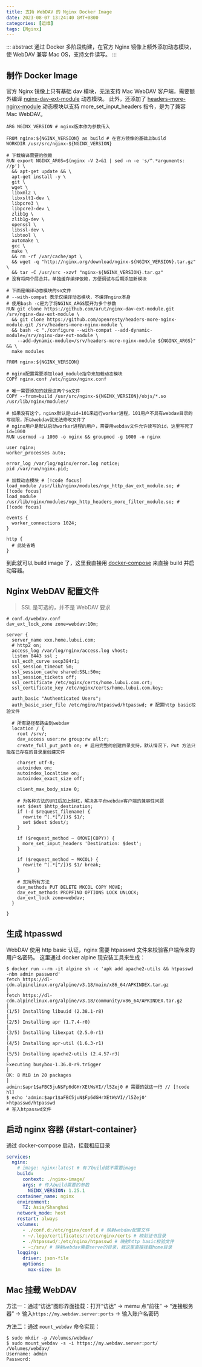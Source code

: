 ```yaml
---
title: 支持 WebDAV 的 Nginx Docker Image
date: 2023-08-07 13:24:40 GMT+0800
categories: [运维]
tags: [Nginx]
---
```


::: abstract
通过 Docker 多阶段构建，在官方 Nginx 镜像上额外添加动态模块，使 WebDAV 兼容 Mac OS，支持文件读写。
:::

<!-- more -->

## 制作 Docker Image

官方 Nginx 镜像上只有基础 dav 模块，无法支持 Mac WebDAV 客户端，需要额外编译 [nginx-dav-ext-module](https://github.com/arut/nginx-dav-ext-module) 动态模块。
此外，还添加了 [headers-more-nginx-module](https://github.com/openresty/headers-more-nginx-module) 动态模块以支持 more_set_input_headers 指令，是为了兼容 Mac WebDAV。

```docker
ARG NGINX_VERSION # nginx版本作为参数传入

FROM nginx:${NGINX_VERSION} as build # 在官方镜像的基础上build
WORKDIR /usr/src/nginx-${NGINX_VERSION}

# 下载编译需要的依赖
RUN export NGINX_ARGS=$(nginx -V 2>&1 | sed -n -e 's/^.*arguments: //p') \
  && apt-get update && \
  apt-get install -y \
  git \
  wget \
  libxml2 \
  libxslt1-dev \
  libpcre3 \
  libpcre3-dev \
  zlib1g \
  zlib1g-dev \
  openssl \
  libssl-dev \
  libtool \
  automake \
  gcc \
  make \
  && rm -rf /var/cache/apt \
  && wget -q "http://nginx.org/download/nginx-${NGINX_VERSION}.tar.gz" \
  && tar -C /usr/src -xzvf "nginx-${NGINX_VERSION}.tar.gz"
# 没有将两个层合并，单独缓存编译依赖，方便调试与后期添加新模块

# 下面是编译动态模块的so文件
# --with-compat 表示仅编译动态模块，不编译nginx本身
# 使用bash -c是为了将NGINX_ARGS展开为多个参数
RUN git clone https://github.com/arut/nginx-dav-ext-module.git /srv/nginx-dav-ext-module \
  && git clone https://github.com/openresty/headers-more-nginx-module.git /srv/headers-more-nginx-module \
  && bash -c "./configure --with-compat --add-dynamic-module=/srv/nginx-dav-ext-module \
    --add-dynamic-module=/srv/headers-more-nginx-module ${NGINX_ARGS}" && \
  make modules

FROM nginx:${NGINX_VERSION}

# nginx配置需要添加load_module指令来加载动态模块
COPY nginx.conf /etc/nginx/nginx.conf

# 唯一需要添加的就是这两个so文件
COPY --from=build /usr/src/nginx-${NGINX_VERSION}/objs/*.so /usr/lib/nginx/modules/

# 如果没有这个，nginx默认是uid=101来运行worker进程，101用户不具有webdav目录的写权限，所以webdav就无法修改文件了
# nginx用户是默认启动worker进程的用户，需要用webdav文件允许读写的id，这里写死了id=1000
RUN usermod -u 1000 -o nginx && groupmod -g 1000 -o nginx
```

```nginx
user nginx;
worker_processes auto;

error_log /var/log/nginx/error.log notice;
pid /var/run/nginx.pid;

# 加载动态模块 # [!code focus]
load_module /usr/lib/nginx/modules/ngx_http_dav_ext_module.so; # [!code focus]
load_module /usr/lib/nginx/modules/ngx_http_headers_more_filter_module.so; # [!code focus]

events {
  worker_connections 1024;
}

http {
  # 此处省略
}
```

到此就可以 build image 了，这里我直接用 [docker-compose](#start-container) 来直接 build 并启动容器。

## Nginx WebDAV 配置文件

> SSL 是可选的，并不是 WebDAV 要求

```nginx
# conf.d/webdav.conf
dav_ext_lock_zone zone=webdav:10m;

server {
  server_name xxx.home.lubui.com;
  # http2 on;
  access_log /var/log/nginx/access.log vhost;
  listen 8443 ssl ;
  ssl_ecdh_curve secp384r1;
  ssl_session_timeout 5m;
  ssl_session_cache shared:SSL:50m;
  ssl_session_tickets off;
  ssl_certificate /etc/nginx/certs/home.lubui.com.crt;
  ssl_certificate_key /etc/nginx/certs/home.lubui.com.key;

  auth_basic "Authenticated Users";
  auth_basic_user_file /etc/nginx/htpasswd/htpasswd; # 配置http basic校验文件

  # 所有路径都路由到webdav
  location / {
    root /srv/;
    dav_access user:rw group:rw all:r;
    create_full_put_path on; # 启用完整的创建目录支持，默认情况下，Put 方法只能在已存在的目录里创建文件

    charset utf-8;
    autoindex on;
    autoindex_localtime on;
    autoindex_exact_size off;

    client_max_body_size 0;

    # 为各种方法的URI后加上斜杠，解决各平台webdav客户端的兼容性问题
    set $dest $http_destination;
    if (-d $request_filename) {
      rewrite ^(.*[^/])$ $1/;
      set $dest $dest/;
    }

    if ($request_method ~ (MOVE|COPY)) {
      more_set_input_headers 'Destination: $dest';
    }

    if ($request_method ~ MKCOL) {
      rewrite ^(.*[^/])$ $1/ break;
    }

    # 支持所有方法
    dav_methods PUT DELETE MKCOL COPY MOVE;
    dav_ext_methods PROPFIND OPTIONS LOCK UNLOCK;
    dav_ext_lock zone=webdav;
  }

}
```

## 生成 htpasswd

WebDAV 使用 http basic 认证，nginx 需要 htpasswd 文件来校验客户端传来的用户名密码。
这里通过 docker alpine 现安装工具来生成：

```terminal
$ docker run --rm -it alpine sh -c 'apk add apache2-utils && htpasswd -nbm admin password'
fetch https://dl-cdn.alpinelinux.org/alpine/v3.18/main/x86_64/APKINDEX.tar.gz                                         │
fetch https://dl-cdn.alpinelinux.org/alpine/v3.18/community/x86_64/APKINDEX.tar.gz                                    │
(1/5) Installing libuuid (2.38.1-r8)                                                                                  │
(2/5) Installing apr (1.7.4-r0)                                                                                       │
(3/5) Installing libexpat (2.5.0-r1)                                                                                  │
(4/5) Installing apr-util (1.6.3-r1)                                                                                  │
(5/5) Installing apache2-utils (2.4.57-r3)                                                                            │
Executing busybox-1.36.0-r9.trigger                                                                                   │
OK: 8 MiB in 20 packages                                                                                              │
admin:$apr1$aFBC5juN$Fp6dGHrXEtWsVI//l5Zej0 # 需要的就这一行 // [!code hl]
$ echo 'admin:$apr1$aFBC5juN$Fp6dGHrXEtWsVI//l5Zej0' >htpasswd/htpasswd
# 写入htpasswd文件
```

## 启动 nginx 容器 {#start-container}

通过 docker-compose 启动，挂载相应目录

```yaml
services:
  nginx:
    # image: nginx:latest # 有了build就不需要image
    build:
      context: ./nginx-image/
      args: # 传入build需要的参数
        NGINX_VERSION: 1.25.1
    container_name: nginx
    environment:
      TZ: Asia/Shanghai
    network_mode: host
    restart: always
    volumes:
      - ./conf.d:/etc/nginx/conf.d # 映射webdav配置文件
      - ~/.lego/certificates/:/etc/nginx/certs # 映射证书目录
      - ./htpasswd/:/etc/nginx/htpasswd # 映射http basic校验文件
      - ~:/srv/ # 映射webdav需要serve的目录，我这里直接挂载home目录
    logging:
      driver: json-file
      options:
        max-size: 1m
```

## Mac 挂载 WebDAV

方法一：通过“访达”图形界面挂载：打开“访达” -> memu 点“前往” -> “连接服务器” -> 输入`https://my.webdav.server:ports` -> 输入账户名密码

方法二：通过 `mount_webdav` 命令实现：

```terminal
$ sudo mkdir -p /Volumes/webdav/
$ sudo mount_webdav -s -i https://my.webdav.server:port/ /Volumes/webdav/
Username: admin
Password:
```
